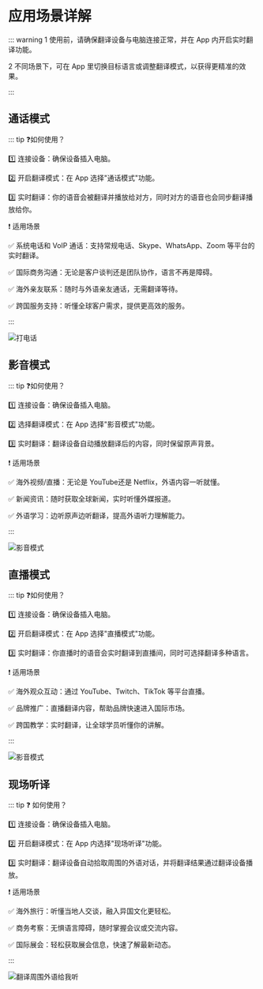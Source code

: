 # 应用场景详解

::: warning <span class="circle-badge">1</span> 使用前，请确保翻译设备与电脑连接正常，并在 App 内开启实时翻译功能。

<span class="circle-badge">2</span> 不同场景下，可在 App 里切换目标语言或调整翻译模式，以获得更精准的效果。

:::

## 通话模式

::: tip ❓如何使用？

1️⃣ 连接设备：确保设备插入电脑。

2️⃣ 开启翻译模式：在 App 选择"通话模式"功能。

3️⃣ 实时翻译：你的语音会被翻译并播放给对方，同时对方的语音也会同步翻译播放给你。

❗️ 适用场景

✅ 系统电话和 VoIP 通话：支持常规电话、Skype、WhatsApp、Zoom 等平台的实时翻译。

✅ 国际商务沟通：无论是客户谈判还是团队协作，语言不再是障碍。

✅ 海外亲友联系：随时与外语亲友通话，无需翻译等待。

✅ 跨国服务支持：听懂全球客户需求，提供更高效的服务。

:::

![打电话](https://bu.dusays.com/2025/02/11/67aac4d4bdc7c.png)

## 影音模式

::: tip ❓如何使用？

1️⃣ 连接设备：确保设备插入电脑。

2️⃣ 选择翻译模式：在 App 选择"影音模式"功能。

3️⃣ 实时翻译：翻译设备自动播放翻译后的内容，同时保留原声背景。

❗️ 适用场景

✅ 海外视频/直播：无论是 YouTube还是 Netflix，外语内容一听就懂。

✅ 新闻资讯：随时获取全球新闻，实时听懂外媒报道。

✅ 外语学习：边听原声边听翻译，提高外语听力理解能力。

:::

![影音模式](https://bu.dusays.com/2025/02/11/67aacb98a10d7.png)

## 直播模式

::: tip ❓如何使用？

1️⃣ 连接设备：确保设备插入电脑。

2️⃣ 开启翻译模式：在 App 选择"直播模式"功能。

3️⃣ 实时翻译：你直播时的语音会实时翻译到直播间，同时可选择翻译多种语言。

❗️ 适用场景

✅ 海外观众互动：通过 YouTube、Twitch、TikTok 等平台直播。

✅ 品牌推广：直播翻译内容，帮助品牌快速进入国际市场。

✅ 跨国教学：实时翻译，让全球学员听懂你的讲解。

:::

![影音模式](https://bu.dusays.com/2025/02/11/67aac4d80878f.png)

## 现场听译

::: tip ❓ 如何使用？

1️⃣ 连接设备：确保设备插入电脑。

2️⃣ 开启翻译模式：在 App 内选择"现场听译"功能。

3️⃣ 实时翻译：翻译设备自动拾取周围的外语对话，并将翻译结果通过翻译设备播放。

❗️ 适用场景

✅ 海外旅行：听懂当地人交谈，融入异国文化更轻松。

✅ 商务考察：无惧语言障碍，随时掌握会议或交流内容。

✅ 国际展会：轻松获取展会信息，快速了解最新动态。

:::

![翻译周围外语给我听](https://bu.dusays.com/2025/02/11/67aac4d5797fb.png)

